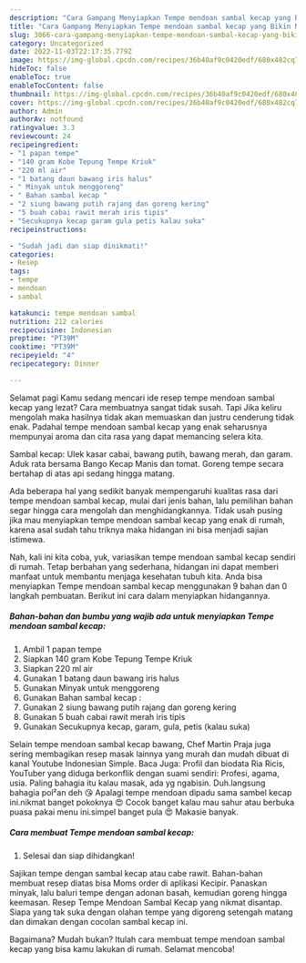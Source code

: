 ```yaml
---
description: "Cara Gampang Menyiapkan Tempe mendoan sambal kecap yang Bikin Ngiler, Buat Buka Puasa Bisa Manjain Lidah"
title: "Cara Gampang Menyiapkan Tempe mendoan sambal kecap yang Bikin Ngiler, Buat Buka Puasa Bisa Manjain Lidah"
slug: 3066-cara-gampang-menyiapkan-tempe-mendoan-sambal-kecap-yang-bikin-ngiler-buat-buka-puasa-bisa-manjain-lidah
category: Uncategorized
date: 2022-11-03T22:17:35.779Z
image: https://img-global.cpcdn.com/recipes/36b40af9c0420edf/680x482cq70/tempe-mendoan-sambal-kecap-foto-resep-utama.jpg
hideToc: false
enableToc: true
enableTocContent: false
thumbnail: https://img-global.cpcdn.com/recipes/36b40af9c0420edf/680x482cq70/tempe-mendoan-sambal-kecap-foto-resep-utama.jpg
cover: https://img-global.cpcdn.com/recipes/36b40af9c0420edf/680x482cq70/tempe-mendoan-sambal-kecap-foto-resep-utama.jpg
author: Admin
authorAv: notfound
ratingvalue: 3.3
reviewcount: 24
recipeingredient:
- "1 papan tempe"
- "140 gram Kobe Tepung Tempe Kriuk"
- "220 ml air"
- "1 batang daun bawang iris halus"
- " Minyak untuk menggoreng"
- " Bahan sambal kecap "
- "2 siung bawang putih rajang dan goreng kering"
- "5 buah cabai rawit merah iris tipis"
- "Secukupnya kecap garam gula petis kalau suka"
recipeinstructions:

- "Sudah jadi dan siap dinikmati!"
categories:
- Resep
tags:
- tempe
- mendoan
- sambal

katakunci: tempe mendoan sambal 
nutrition: 212 calories
recipecuisine: Indonesian
preptime: "PT39M"
cooktime: "PT39M"
recipeyield: "4"
recipecategory: Dinner

---
```



Selamat pagi Kamu sedang mencari ide resep tempe mendoan sambal kecap yang lezat? Cara membuatnya sangat tidak susah. Tapi Jika keliru mengolah maka hasilnya tidak akan memuaskan dan justru cenderung tidak enak. Padahal tempe mendoan sambal kecap yang enak seharusnya mempunyai aroma dan cita rasa yang dapat memancing selera kita.


Sambal kecap: Ulek kasar cabai, bawang putih, bawang merah, dan garam. Aduk rata bersama Bango Kecap Manis dan tomat. Goreng tempe secara bertahap di atas api sedang hingga matang.

Ada beberapa hal yang sedikit banyak mempengaruhi kualitas rasa dari tempe mendoan sambal kecap, mulai dari jenis bahan, lalu pemilihan bahan segar hingga cara mengolah dan menghidangkannya. Tidak usah pusing jika mau menyiapkan tempe mendoan sambal kecap yang enak di rumah, karena asal sudah tahu triknya maka hidangan ini bisa menjadi sajian istimewa.


Nah, kali ini kita coba, yuk, variasikan tempe mendoan sambal kecap sendiri di rumah. Tetap berbahan yang sederhana, hidangan ini dapat memberi manfaat untuk membantu menjaga kesehatan tubuh kita. Anda bisa menyiapkan Tempe mendoan sambal kecap menggunakan 9 bahan dan 0 langkah pembuatan. Berikut ini cara dalam menyiapkan hidangannya.

<!--inarticleads1-->

##### Bahan-bahan dan bumbu yang wajib ada untuk menyiapkan Tempe mendoan sambal kecap:

1. Ambil 1 papan tempe
1. Siapkan 140 gram Kobe Tepung Tempe Kriuk
1. Siapkan 220 ml air
1. Gunakan 1 batang daun bawang iris halus
1. Gunakan  Minyak untuk menggoreng
1. Gunakan  Bahan sambal kecap :
1. Gunakan 2 siung bawang putih rajang dan goreng kering
1. Gunakan 5 buah cabai rawit merah iris tipis
1. Gunakan Secukupnya kecap, garam, gula, petis (kalau suka)


Selain tempe mendoan sambal kecap bawang, Chef Martin Praja juga sering membagikan resep masak lainnya yang murah dan mudah dibuat di kanal Youtube Indonesian Simple. Baca Juga: Profil dan biodata Ria Ricis, YouTuber yang diduga berkonflik dengan suami sendiri: Profesi, agama, usia. Paling bahagia itu kalau masak, ada yg ngabisin. Duh.langsung bahagia pol²an deh 😘 Apalagi tempe mendoan dipadu sama sambel kecap ini.nikmat banget pokoknya 😍 Cocok banget kalau mau sahur atau berbuka puasa pakai menu ini.simpel banget pula 😍 Makasie banyak. 

<!--inarticleads2-->

##### Cara membuat Tempe mendoan sambal kecap:


1. Selesai dan siap dihidangkan!

Sajikan tempe dengan sambal kecap atau cabe rawit. Bahan-bahan membuat resep diatas bisa Moms order di aplikasi Kecipir. Panaskan minyak, lalu baluri tempe dengan adonan basah, kemudian goreng hingga keemasan. Resep Tempe Mendoan Sambal Kecap yang nikmat disantap. Siapa yang tak suka dengan olahan tempe yang digoreng setengah matang dan dimakan dengan cocolan sambal kecap ini. 

Bagaimana? Mudah bukan? Itulah cara membuat tempe mendoan sambal kecap yang bisa kamu lakukan di rumah. Selamat mencoba!
